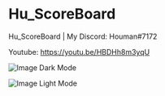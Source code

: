 # Hu_ScoreBoard
Hu_ScoreBoard | My Discord: Houman#7172

Youtube: https://youtu.be/HBDHh8m3yqU

![Image Dark Mode](https://s4.uupload.ir/files/screenshot_(4017)_vnja.png)

![Image Light Mode](https://s4.uupload.ir/files/screenshot_(4018)_jlhf.png)


